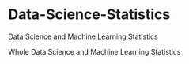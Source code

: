 # Data-Science-Statistics
Data Science and Machine Learning Statistics

Whole Data Science and Machine Learning Statistics
